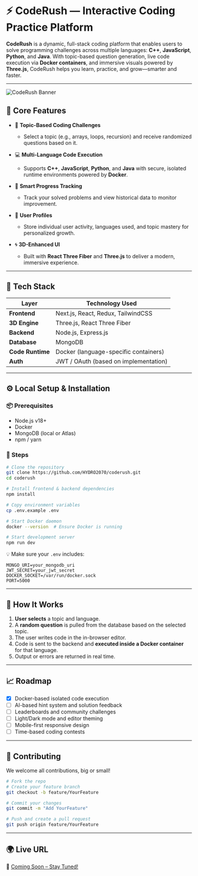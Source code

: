 # ⚡ CodeRush — Interactive Coding Practice Platform

**CodeRush** is a dynamic, full-stack coding platform that enables users to solve programming challenges across multiple languages: **C++**, **JavaScript**, **Python**, and **Java**. With topic-based question generation, live code execution via **Docker containers**, and immersive visuals powered by **Three.js**, CodeRush helps you learn, practice, and grow—smarter and faster.

---

![CodeRush Banner](https://img.freepik.com/free-vector/laptop-with-program-code-isometric-icon-software-development-programming-applications-dark-neon_39422-971.jpg?semt=ais_hybrid&w=740) <!-- Optional visual -->

## 🚀 Core Features

- 🎯 **Topic-Based Coding Challenges**
  - Select a topic (e.g., arrays, loops, recursion) and receive randomized questions based on it.

- 💻 **Multi-Language Code Execution**
  - Supports **C++**, **JavaScript**, **Python**, and **Java** with secure, isolated runtime environments powered by **Docker**.

- 🧠 **Smart Progress Tracking**
  - Track your solved problems and view historical data to monitor improvement.

- 👤 **User Profiles**
  - Store individual user activity, languages used, and topic mastery for personalized growth.

- 🌀 **3D-Enhanced UI**
  - Built with **React Three Fiber** and **Three.js** to deliver a modern, immersive experience.

---

## 🧱 Tech Stack

| Layer          | Technology Used                            |
|----------------|---------------------------------------------|
| **Frontend**   | Next.js, React, Redux, TailwindCSS          |
| **3D Engine**  | Three.js, React Three Fiber                 |
| **Backend**    | Node.js, Express.js                         |
| **Database**   | MongoDB                                     |
| **Code Runtime** | Docker (language-specific containers)      |
| **Auth**       | JWT / OAuth (based on implementation)       |

---

## ⚙️ Local Setup & Installation

### 📦 Prerequisites

- Node.js v18+
- Docker
- MongoDB (local or Atlas)
- npm / yarn

### 🔧 Steps

```bash
# Clone the repository
git clone https://github.com/HYDRO2070/coderush.git
cd coderush

# Install frontend & backend dependencies
npm install

# Copy environment variables
cp .env.example .env

# Start Docker daemon
docker --version  # Ensure Docker is running

# Start development server
npm run dev
````

💡 Make sure your `.env` includes:

```
MONGO_URI=your_mongodb_uri
JWT_SECRET=your_jwt_secret
DOCKER_SOCKET=/var/run/docker.sock
PORT=5000
```

---

## 🧪 How It Works

1. **User selects** a topic and language.
2. A **random question** is pulled from the database based on the selected topic.
3. The user writes code in the in-browser editor.
4. Code is sent to the backend and **executed inside a Docker container** for that language.
5. Output or errors are returned in real time.

---

## 📈 Roadmap

* [x] Docker-based isolated code execution
* [ ] AI-based hint system and solution feedback
* [ ] Leaderboards and community challenges
* [ ] Light/Dark mode and editor theming
* [ ] Mobile-first responsive design
* [ ] Time-based coding contests

---

## 🤝 Contributing

We welcome all contributions, big or small!

```bash
# Fork the repo
# Create your feature branch
git checkout -b feature/YourFeature

# Commit your changes
git commit -m "Add YourFeature"

# Push and create a pull request
git push origin feature/YourFeature
```

---
## 🌍 Live URL

🔗 [Coming Soon – Stay Tuned!](https://coderush.live)


